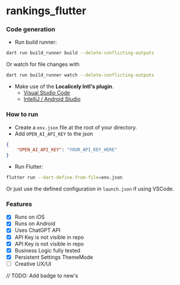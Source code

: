 # rankings_flutter

### Code generation

- Run build runner:
```sh
dart run build_runner build --delete-conflicting-outputs
```

Or watch for file changes with

```sh
dart run build_runner watch --delete-conflicting-outputs
```

- Make use of the **Localicely Intl's plugin**.
  - [Visual Studio Code](https://marketplace.visualstudio.com/items?itemName=localizely.flutter-intl)
  - [IntelliJ / Android Studio](https://plugins.jetbrains.com/plugin/13666-flutter-intl)

### How to run

- Create a `env.json` file at the root of your directory.
- Add `OPEN_AI_API_KEY` to the json
```json
{
	"OPEN_AI_API_KEY": "YOUR_API_KEY_HERE"
}
```

- Run Flutter:

```sh
flutter run --dart-define-from-file=env.json
```

Or just use the defined configuration in `launch.json` if using VSCode.

### Features

- [x] Runs on iOS
- [x] Runs on Android
- [x] Uses ChatGPT API
- [x] API Key is not visible in repo
- [x] API Key is not visible in repo
- [x] Business Logic fully tested
- [x] Persistent Settings ThemeMode
- [ ] Creative UX/UI

// TODO: Add badge to new's